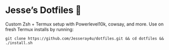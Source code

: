 # Jesse’s Dotfiles 🌌

Custom Zsh + Termux setup with Powerlevel10k, cowsay, and more.
Use on fresh Termux installs by running:
```
git clone https://github.com/Jesseray4u/dotfiles.git && cd dotfiles && ./install.sh
```

